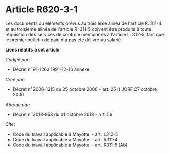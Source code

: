# Article R620-3-1

Les documents ou éléments prévus au troisième alinéa de l'article R. 311-4 et au troisième alinéa de l'article R. 311-5
doivent être produits à toute réquisition des services de contrôle mentionnés à l'article L. 312-5, tant que le premier
bulletin de paie n'a pas été délivré au salarié.

**Liens relatifs à cet article**

_Codifié par_:

  - Décret n°91-1263 1991-12-16 annexe

_Créé par_:

  - Décret n°2006-1315 du 25 octobre 2006 - art. 25 () JORF 27 octobre 2006

_Abrogé par_:

  - Décret n°2018-953 du 31 octobre 2018 - art. 56

_Cite_:

  - Code du travail applicable à Mayotte. - art. L312-5
  - Code du travail applicable à Mayotte. - art. R311-4
  - Code du travail applicable à Mayotte. - art. R311-5 (Ab)
